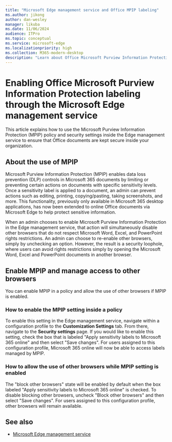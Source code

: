 ```yaml
---
title: "Microsoft Edge management service and Office MPIP labeling"
ms.author: jikong
author: dan-wesley
manager: likuba
ms.date: 11/06/2024
audience: ITPro
ms.topic: conceptual
ms.service: microsoft-edge
ms.localizationpriority: high
ms.collection: M365-modern-desktop
description: "Learn about Office Microsoft Purview Information Protection labeling through the Microsoft Edge management service "
---
```


# Enabling Office Microsoft Purview Information Protection labeling through the Microsoft Edge management service

This article explains how to use the Microsoft Purview Information Protection (MPIP) policy and security settings inside the Edge management service to ensure that Office documents are kept secure inside your organization.

## About the use of MPIP

Microsoft Purview Information Protection (MPIP) enables data loss prevention (DLP) controls in Microsoft 365 documents by limiting or preventing certain actions on documents with specific sensitivity levels. Once a sensitivity label is applied to a document, an admin can prevent actions such as editing, printing, copying/pasting, taking screenshots, and more. This functionality, previously only available in Microsoft 365 desktop applications, has now been extended to online Office documents via Microsoft Edge to help protect sensitive information.

When an admin chooses to enable Microsoft Purview Information Protection in the Edge management service, that action will simultaneously disable other browsers that do not respect Microsoft Word, Excel, and PowerPoint rights restrictions. An admin can choose to re-enable other browsers, simply by unchecking an option. However, the result is a security loophole, where users can avoid rights restrictions simply by opening the Microsoft Word, Excel and PowerPoint documents in another browser.  

## Enable MPIP and manage access to other browsers

You can enable MPIP in a policy and allow the use of other browsers if MPIP is enabled.

### How to enable the MPIP setting inside a policy

To enable this setting in the Edge management service, navigate within a configuration profile to the **Customization Settings** tab. From there, navigate to the **Security settings** page. If you would like to enable this setting, check the box that is labeled "Apply sensitivity labels to Microsoft 365 online" and then select "Save changes". For users assigned to this configuration profile, Microsoft 365 online will now be able to access labels managed by MPIP.

### How to allow the use of other browsers while MPIP setting is enabled

The "block other browsers" state will be enabled by default when the box labeled "Apply sensitivity labels to Microsoft 365 online" is checked. To disable blocking other browsers, uncheck "Block other browsers" and then select "Save changes". For users assigned to this configuration profile, other browsers will remain available.



## See also

- [Microsoft Edge management service](microsoft-edge-management-service.md)
